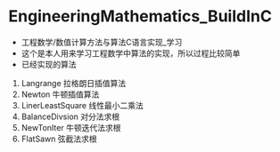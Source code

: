 # EngineeringMathematics_BuildInC
* 工程数学/数值计算方法与算法C语言实现_学习
* 这个是本人用来学习工程数学中算法的实现，所以过程比较简单
* 已经实现的算法 
1. Langrange 拉格朗日插值算法 
2. Newton 牛顿插值算法
3. LinerLeastSquare 线性最小二乘法
4. BalanceDivsion 对分法求根
5. NewTonIter 牛顿迭代法求根
6. FlatSawn 弦截法求根
